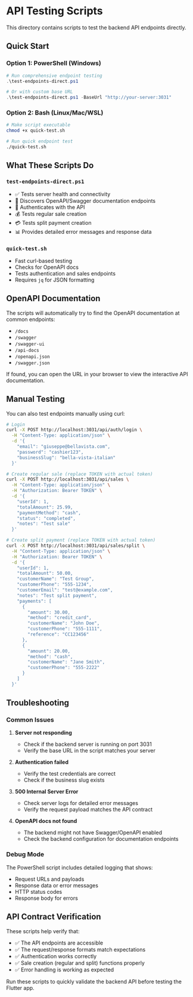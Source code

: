 # API Testing Scripts

This directory contains scripts to test the backend API endpoints directly.

## Quick Start

### Option 1: PowerShell (Windows)
```powershell
# Run comprehensive endpoint testing
.\test-endpoints-direct.ps1

# Or with custom base URL
.\test-endpoints-direct.ps1 -BaseUrl "http://your-server:3031"
```

### Option 2: Bash (Linux/Mac/WSL)
```bash
# Make script executable
chmod +x quick-test.sh

# Run quick endpoint test
./quick-test.sh
```

## What These Scripts Do

### `test-endpoints-direct.ps1`
- ✅ Tests server health and connectivity
- 📖 Discovers OpenAPI/Swagger documentation endpoints
- 🔐 Authenticates with the API
- 💰 Tests regular sale creation
- 💳 Tests split payment creation
- 📊 Provides detailed error messages and response data

### `quick-test.sh`
- Fast curl-based testing
- Checks for OpenAPI docs
- Tests authentication and sales endpoints
- Requires `jq` for JSON formatting

## OpenAPI Documentation

The scripts will automatically try to find the OpenAPI documentation at common endpoints:
- `/docs`
- `/swagger`
- `/swagger-ui`
- `/api-docs`
- `/openapi.json`
- `/swagger.json`

If found, you can open the URL in your browser to view the interactive API documentation.

## Manual Testing

You can also test endpoints manually using curl:

```bash
# Login
curl -X POST http://localhost:3031/api/auth/login \
  -H "Content-Type: application/json" \
  -d '{
    "email": "giuseppe@bellavista.com",
    "password": "cashier123",
    "businessSlug": "bella-vista-italian"
  }'

# Create regular sale (replace TOKEN with actual token)
curl -X POST http://localhost:3031/api/sales \
  -H "Content-Type: application/json" \
  -H "Authorization: Bearer TOKEN" \
  -d '{
    "userId": 1,
    "totalAmount": 25.99,
    "paymentMethod": "cash",
    "status": "completed",
    "notes": "Test sale"
  }'

# Create split payment (replace TOKEN with actual token)
curl -X POST http://localhost:3031/api/sales/split \
  -H "Content-Type: application/json" \
  -H "Authorization: Bearer TOKEN" \
  -d '{
    "userId": 1,
    "totalAmount": 50.00,
    "customerName": "Test Group",
    "customerPhone": "555-1234",
    "customerEmail": "test@example.com",
    "notes": "Test split payment",
    "payments": [
      {
        "amount": 30.00,
        "method": "credit_card",
        "customerName": "John Doe",
        "customerPhone": "555-1111",
        "reference": "CC123456"
      },
      {
        "amount": 20.00,
        "method": "cash",
        "customerName": "Jane Smith",
        "customerPhone": "555-2222"
      }
    ]
  }'
```

## Troubleshooting

### Common Issues

1. **Server not responding**
   - Check if the backend server is running on port 3031
   - Verify the base URL in the script matches your server

2. **Authentication failed**
   - Verify the test credentials are correct
   - Check if the business slug exists

3. **500 Internal Server Error**
   - Check server logs for detailed error messages
   - Verify the request payload matches the API contract

4. **OpenAPI docs not found**
   - The backend might not have Swagger/OpenAPI enabled
   - Check the backend configuration for documentation endpoints

### Debug Mode

The PowerShell script includes detailed logging that shows:
- Request URLs and payloads
- Response data or error messages
- HTTP status codes
- Response body for errors

## API Contract Verification

These scripts help verify that:
- ✅ The API endpoints are accessible
- ✅ The request/response formats match expectations
- ✅ Authentication works correctly
- ✅ Sale creation (regular and split) functions properly
- ✅ Error handling is working as expected

Run these scripts to quickly validate the backend API before testing the Flutter app. 